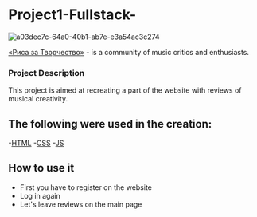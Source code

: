 # Project1-Fullstack- 
![a03dec7c-64a0-40b1-ab7e-e3a54ac3c274](https://github.com/user-attachments/assets/b81da998-c9ea-4309-a4dd-8ca95eeb6e8e)

[«Риса за Творчество»](https://risazatvorchestvo.com/about) - is a community of music critics and enthusiasts.

### Project Description

This project is aimed at recreating a part of the website with reviews of musical creativity.

## The following were used in the creation:
-[HTML](https://developer.mozilla.org/en-US/docs/Web/HTML)
-[CSS](https://developer.mozilla.org/en-US/docs/Web/CSS)
-[JS](https://developer.mozilla.org/en-US/docs/Web/JavaScript)

## How to use it
- First you have to register on the website
- Log in again
- Let's leave reviews on the main page

